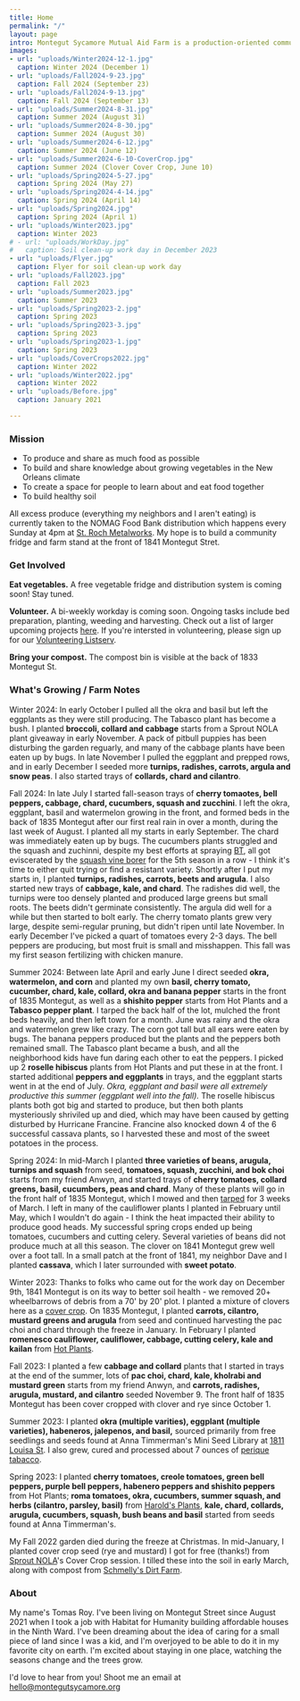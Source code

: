 ```yaml
---
title: Home
permalink: "/"
layout: page
intro: Montegut Sycamore Mutual Aid Farm is a production-oriented community garden located at the intersection of Montegut and Prieur in New Orleans' 9th Ward.
images:
- url: "uploads/Winter2024-12-1.jpg"
  caption: Winter 2024 (December 1)
- url: "uploads/Fall2024-9-23.jpg"
  caption: Fall 2024 (September 23)
- url: "uploads/Fall2024-9-13.jpg"
  caption: Fall 2024 (September 13)
- url: "uploads/Summer2024-8-31.jpg"
  caption: Summer 2024 (August 31)
- url: "uploads/Summer2024-8-30.jpg"
  caption: Summer 2024 (August 30)
- url: "uploads/Summer2024-6-12.jpg"
  caption: Summer 2024 (June 12)
- url: "uploads/Summer2024-6-10-CoverCrop.jpg"
  caption: Summer 2024 (Clover Cover Crop, June 10)
- url: "uploads/Spring2024-5-27.jpg"
  caption: Spring 2024 (May 27)
- url: "uploads/Spring2024-4-14.jpg"
  caption: Spring 2024 (April 14)
- url: "uploads/Spring2024.jpg"
  caption: Spring 2024 (April 1)
- url: "uploads/Winter2023.jpg"
  caption: Winter 2023
# - url: "uploads/WorkDay.jpg"
#   caption: Soil clean-up work day in December 2023
- url: "uploads/Flyer.jpg"
  caption: Flyer for soil clean-up work day
- url: "uploads/Fall2023.jpg"
  caption: Fall 2023
- url: "uploads/Summer2023.jpg"
  caption: Summer 2023
- url: "uploads/Spring2023-2.jpg"
  caption: Spring 2023
- url: "uploads/Spring2023-3.jpg"
  caption: Spring 2023
- url: "uploads/Spring2023-1.jpg"
  caption: Spring 2023
- url: "uploads/CoverCrops2022.jpg"
  caption: Winter 2022
- url: "uploads/Winter2022.jpg"
  caption: Winter 2022
- url: "uploads/Before.jpg"
  caption: January 2021

---
```


### Mission
- To produce and share as much food as possible
- To build and share knowledge about growing vegetables in the New Orleans climate
- To create a space for people to learn about and eat food together
- To build healthy soil

All excess produce (everything my neighbors and I aren't eating) is currently taken to the NOMAG Food Bank distribution which happens every Sunday at 4pm at [St. Roch Metalworks](https://www.google.com/maps/place/St.+Roch+Metal+Works/@29.9844956,-90.0529212,15z/data=!4m2!3m1!1s0x0:0x86258470925b3fa4?sa=X&ved=2ahUKEwjGh9rgs86BAxXORDABHcTaAG0Q_BJ6BAhDEAA&ved=2ahUKEwjGh9rgs86BAxXORDABHcTaAG0Q_BJ6BAhNEAg). My hope is to build a community fridge and farm stand at the front of 1841 Montegut Stret.

### Get Involved

**Eat vegetables.** A free vegetable fridge and distribution system is coming soon! Stay tuned.

**Volunteer.** A bi-weekly workday is coming soon. Ongoing tasks include bed preparation, planting, weeding and harvesting. Check out a list of larger upcoming projects [here](https://tomasroy.notion.site/Montegut-Sycamore-projects-log-35b38e16fefa4edbab81669d1cc5d579). If you're intersted in volunteering, please sign up for our [Volunteering Listserv](https://groups.google.com/g/montegut-sycamore-volunteering/about).

**Bring your compost.** The compost bin is visible at the back of 1833 Montegut St.

### What's Growing / Farm Notes

Winter 2024: In early October I pulled all the okra and basil but left the eggplants as they were still producing. The Tabasco plant has become a bush. I planted **broccoli, collard and cabbage** starts from a Sprout NOLA plant giveaway in early November. A pack of pitbull puppies has been disturbing the garden reguarly, and many of the cabbage plants have been eaten up by bugs. In late November I pulled the eggplant and prepped rows, and in early December I seeded more **turnips, radishes, carrots, argula and snow peas**. I also started trays of **collards, chard and cilantro**.

Fall 2024: In late July I started fall-season trays of **cherry tomaotes, bell peppers, cabbage, chard, cucumbers, squash and zucchini**. I left the okra, eggplant, basil and watermelon growing in the front, and formed beds in the back of 1835 Montegut after our first real rain in over a month, during the last week of August. I planted all my starts in early September. The chard was immediately eaten up by bugs. The cucumbers plants struggled and the squash and zuchinni, despite my best efforts at spraying [BT](https://en.wikipedia.org/wiki/Bacillus_thuringiensis), all got eviscerated by the [squash vine borer](https://en.wikipedia.org/wiki/Squash_vine_borer) for the 5th season in a row - I think it's time to either quit trying or find a resistant variety. Shortly after I put my starts in, I planted **turnips, radishes, carrots, beets and arugula**. I also started new trays of **cabbage, kale, and chard**. The radishes did well, the turnips were too densely planted and produced large greens but small roots. The beets didn't germinate consistently. The argula did well for a while but then started to bolt early. The cherry tomato plants grew very large, despite semi-regular pruning, but didn't ripen until late November. In early December I've picked a quart of tomatoes every 2-3 days. The bell peppers are producing, but most fruit is small and misshappen. This fall was my first season fertilizing with chicken manure.

Summer 2024: Between late April and early June I direct seeded **okra, watermelon, and corn** and planted my own **basil, cherry tomato, cucumber, chard, kale, collard, okra and banana pepper** starts in the front of 1835 Montegut, as well as a **shishito pepper** starts from Hot Plants and a **Tabasco pepper plant**. I tarped the back half of the lot, mulched the front beds heavily, and then left town for a month. June was rainy and the okra and watermelon grew like crazy. The corn got tall but all ears were eaten by bugs. The banana peppers produced but the plants and the peppers both remained small. The Tabasco plant became a bush, and all the neighborhood kids have fun daring each other to eat the peppers. I picked up 2 **roselle hibiscus** plants from Hot Plants and put these in at the front. I started additional **peppers and eggplants** in trays, and the eggplant starts went in at the end of July. *Okra, eggplant and basil were all extremely productive this summer (eggplant well into the fall).* The roselle hibiscus plants both got big and started to produce, but then both plants mysteriously shriviled up and died, which may have been caused by getting disturbed by Hurricane Francine. Francine also knocked down 4 of the 6 successful cassava plants, so I harvested these and most of the sweet potatoes in the process.

Spring 2024: In mid-March I planted **three varieties of beans, arugula, turnips and squash** from seed, **tomatoes, squash, zucchini, and bok choi** starts from my friend Anwyn, and started trays of **cherry tomatoes, collard greens, basil, cucumbers, peas and chard**. Many of these plants will go in the front half of 1835 Montegut, which I mowed and then [tarped](https://smallfarms.cornell.edu/projects/reduced-tillage/tarping/) for 3 weeks of March. I left in many of the cauliflower plants I planted in February until May, which I wouldn't do again - I think the heat impacted their ability to produce good heads. My successful spring crops ended up being tomatoes, cucumbers and cutting celery. Several varieties of beans did not produce much at all this season. The clover on 1841 Montegut grew well over a foot tall. In a small patch at the front of 1841, my neighbor Dave and I planted **cassava**, which I later surrounded with **sweet potato**.

Winter 2023: Thanks to folks who came out for the work day on December 9th, 1841 Montegut is on its way to better soil health - we removed 20+ wheelbarrows of debris from a 70' by 20' plot. I planted a mixture of clovers here as a [cover crop](https://www.usda.gov/peoples-garden/soil-health/cover-crops-crop-rotation). On 1835 Montegut, I planted **carrots, cilantro, mustard greens and arugula** from seed and continued harvesting the pac choi and chard through the freeze in January. In February I planted **romenesco cauliflower, cauliflower, cabbage, cutting celery, kale and kailan** from [Hot Plants](https://www.hotplantsnursery.com/).

Fall 2023: I planted a few **cabbage and collard** plants that I started in trays at the end of the summer, lots of **pac choi, chard, kale, kholrabi and mustard green** starts from my friend Anwyn, and **carrots, radishes, arugula, mustard, and cilantro** seeded November 9. The front half of 1835 Montegut has been cover cropped with clover and rye since October 1.

Summer 2023: I planted **okra (multiple varities), eggplant (multiple varieties), habeneros, jalepenos, and basil,** sourced primarily from free seedlings and seeds found at Anna Timmerman's Mini Seed Library at [1811 Louisa St](https://goo.gl/maps/oLDdyWYPLALtQKjf7). I also grew, cured and processed about 7 ounces of [perique tabacco](https://en.wikipedia.org/wiki/Perique).

Spring 2023: I planted **cherry tomatoes, creole tomatoes, green bell peppers, purple bell peppers, habenero peppers and shishito peppers** from Hot Plants; **roma tomatoes, okra, cucumbers, summer squash, and herbs (cilantro, parsley, basil)** from [Harold's Plants](https://www.haroldsplants.com/), **kale, chard, collards, arugula, cucumbers, squash, bush beans and basil** started from seeds found at Anna Timmerman's.

My Fall 2022 garden died during the freeze at Christmas. In mid-January, I planted cover crop seed (rye and mustard) I got for free (thanks!) from [Sprout NOLA](https://www.sproutnolafarm.org/)'s Cover Crop session. I tilled these into the soil in early March, along with compost from [Schmelly's Dirt Farm](https://www.schmellys.com/).

### About

My name's Tomas Roy. I've been living on Montegut Street since August 2021 when I took a job with Habitat for Humanity building affordable houses in the Ninth Ward. I've been dreaming about the idea of caring for a small piece of land since I was a kid, and I'm overjoyed to be able to do it in my favorite city on earth. I'm excited about staying in one place, watching the seasons change and the trees grow.

I'd love to hear from you! Shoot me an email at [hello@montegutsycamore.org](mailto:hello@montegutsycamore.org)